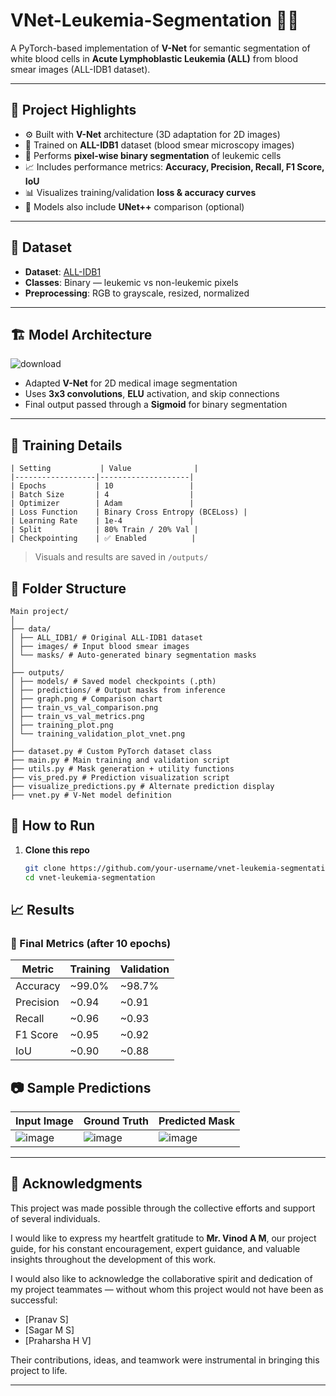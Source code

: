 # VNet-Leukemia-Segmentation 🧬🔬

A PyTorch-based implementation of **V-Net** for semantic segmentation of white blood cells in **Acute Lymphoblastic Leukemia (ALL)** from blood smear images (ALL-IDB1 dataset).

---

## 📌 Project Highlights

- ⚙️ Built with **V-Net** architecture (3D adaptation for 2D images)
- 🧪 Trained on **ALL-IDB1** dataset (blood smear microscopy images)
- 🎯 Performs **pixel-wise binary segmentation** of leukemic cells
- 📈 Includes performance metrics: **Accuracy, Precision, Recall, F1 Score, IoU**
- 📊 Visualizes training/validation **loss & accuracy curves**
- 🧠 Models also include **UNet++** comparison (optional)

---

## 🧾 Dataset

- **Dataset**: [ALL-IDB1](https://homes.di.unimi.it/scotti/all/)
- **Classes**: Binary — leukemic vs non-leukemic pixels
- **Preprocessing**: RGB to grayscale, resized, normalized

---

## 🏗️ Model Architecture

![download](https://github.com/user-attachments/assets/df6fea41-48ec-4470-bb2c-ffc9ecefb588)

- Adapted **V-Net** for 2D medical image segmentation  
- Uses **3x3 convolutions**, **ELU** activation, and skip connections  
- Final output passed through a **Sigmoid** for binary segmentation

---

## 🧪 Training Details
```
| Setting           | Value              |
|------------------|--------------------|
| Epochs           | 10                 |
| Batch Size       | 4                  |
| Optimizer        | Adam               |
| Loss Function    | Binary Cross Entropy (BCELoss) |
| Learning Rate    | 1e-4               |
| Split            | 80% Train / 20% Val |
| Checkpointing    | ✅ Enabled          |
```
> Visuals and results are saved in `/outputs/`


## 📁 Folder Structure
```
Main project/
│
├── data/
│ ├── ALL_IDB1/ # Original ALL-IDB1 dataset
│ ├── images/ # Input blood smear images
│ └── masks/ # Auto-generated binary segmentation masks
│
├── outputs/
│ ├── models/ # Saved model checkpoints (.pth)
│ ├── predictions/ # Output masks from inference
│ ├── graph.png # Comparison chart
│ ├── train_vs_val_comparison.png
│ ├── train_vs_val_metrics.png
│ ├── training_plot.png
│ └── training_validation_plot_vnet.png
│
├── dataset.py # Custom PyTorch dataset class
├── main.py # Main training and validation script
├── utils.py # Mask generation + utility functions
├── vis_pred.py # Prediction visualization script
├── visualize_predictions.py # Alternate prediction display
├── vnet.py # V-Net model definition
```
## 🚀 How to Run

1. **Clone this repo**
   ```bash
   git clone https://github.com/your-username/vnet-leukemia-segmentation.git
   cd vnet-leukemia-segmentation

## 📈 Results

### 🔸 Final Metrics (after 10 epochs)

| Metric       | Training   | Validation |
|--------------|------------|------------|
| Accuracy     | ~99.0%     | ~98.7%     |
| Precision    | ~0.94      | ~0.91      |
| Recall       | ~0.96      | ~0.93      |
| F1 Score     | ~0.95      | ~0.92      |
| IoU          | ~0.90      | ~0.88      |


## 📷 Sample Predictions

| Input Image | Ground Truth | Predicted Mask |
|-------------|--------------|----------------|
| ![image](https://github.com/user-attachments/assets/2255ff7e-07fb-4253-8867-34eda4e5932c) | ![image](https://github.com/user-attachments/assets/57bc692b-ea78-44ea-b425-c845e18b3dac) | ![image](https://github.com/user-attachments/assets/2a3fbb16-f86f-4ebc-8456-cbb221d63329) |

---

## 🙏 Acknowledgments

This project was made possible through the collective efforts and support of several individuals.

I would like to express my heartfelt gratitude to **Mr. Vinod A M**, our project guide, for his constant encouragement, expert guidance, and valuable insights throughout the development of this work.

I would also like to acknowledge the collaborative spirit and dedication of my project teammates — without whom this project would not have been as successful:

- [Pranav S]
- [Sagar M S]
- [Praharsha H V]

Their contributions, ideas, and teamwork were instrumental in bringing this project to life.

---
